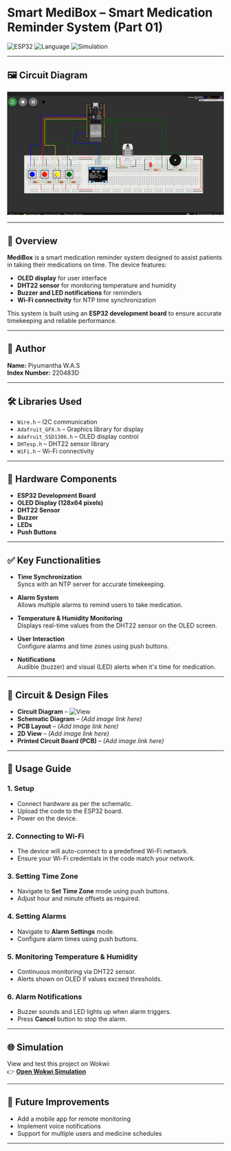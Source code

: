 # Smart MediBox – Smart Medication Reminder System (Part 01)

![ESP32](https://img.shields.io/badge/Platform-ESP32-blue)
![Language](https://img.shields.io/badge/Language-Arduino-green)
![Simulation](https://img.shields.io/badge/Simulation-Wokwi-orange)


---

## 🖼 Circuit Diagram
![Circuit Diagram](View.png)

---

## 📌 Overview
**MediBox** is a smart medication reminder system designed to assist patients in taking their medications on time. The device features:

* **OLED display** for user interface  
* **DHT22 sensor** for monitoring temperature and humidity  
* **Buzzer and LED notifications** for reminders  
* **Wi-Fi connectivity** for NTP time synchronization  

This system is built using an **ESP32 development board** to ensure accurate timekeeping and reliable performance.

---

## 👤 Author
**Name:** Piyumantha W.A.S  
**Index Number:** 220483D  

---

## 🛠️ Libraries Used
* `Wire.h` – I2C communication  
* `Adafruit_GFX.h` – Graphics library for display  
* `Adafruit_SSD1306.h` – OLED display control  
* `DHTesp.h` – DHT22 sensor library  
* `WiFi.h` – Wi-Fi connectivity  

---

## 🔧 Hardware Components
* **ESP32 Development Board**  
* **OLED Display (128x64 pixels)**  
* **DHT22 Sensor**  
* **Buzzer**  
* **LEDs**  
* **Push Buttons**  

---

## ✅ Key Functionalities
* **Time Synchronization**  
  Syncs with an NTP server for accurate timekeeping.  

* **Alarm System**  
  Allows multiple alarms to remind users to take medication.  

* **Temperature & Humidity Monitoring**  
  Displays real-time values from the DHT22 sensor on the OLED screen.  

* **User Interaction**  
  Configure alarms and time zones using push buttons.  

* **Notifications**  
  Audible (buzzer) and visual (LED) alerts when it's time for medication.  

---

## 📐 Circuit & Design Files
* **Circuit Diagram** – ![View](Circuit_diagram.png)  
* **Schematic Diagram** – *(Add image link here)*  
* **PCB Layout** – *(Add image link here)*  
* **2D View** – *(Add image link here)*  
* **Printed Circuit Board (PCB)** – *(Add image link here)*  

---

## 🚀 Usage Guide
### 1. Setup
* Connect hardware as per the schematic.  
* Upload the code to the ESP32 board.  
* Power on the device.  

### 2. Connecting to Wi-Fi
* The device will auto-connect to a predefined Wi-Fi network.  
* Ensure your Wi-Fi credentials in the code match your network.  

### 3. Setting Time Zone
* Navigate to **Set Time Zone** mode using push buttons.  
* Adjust hour and minute offsets as required.  

### 4. Setting Alarms
* Navigate to **Alarm Settings** mode.  
* Configure alarm times using push buttons.  

### 5. Monitoring Temperature & Humidity
* Continuous monitoring via DHT22 sensor.  
* Alerts shown on OLED if values exceed thresholds.  

### 6. Alarm Notifications
* Buzzer sounds and LED lights up when alarm triggers.  
* Press **Cancel** button to stop the alarm.  

---

## 🌐 Simulation
View and test this project on Wokwi:  
👉 [**Open Wokwi Simulation**](https://wokwi.com/projects/426754863944303617)

---

## 🔮 Future Improvements
* Add a mobile app for remote monitoring  
* Implement voice notifications  
* Support for multiple users and medicine schedules  

---

